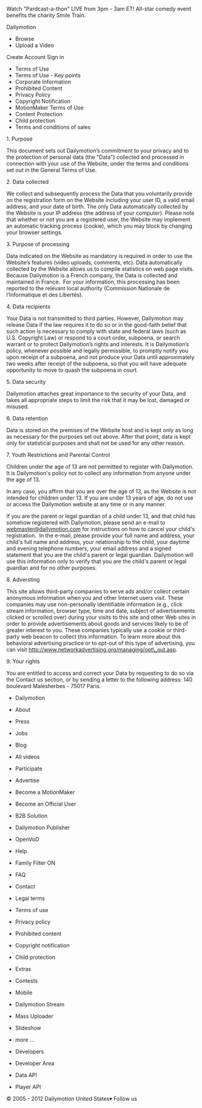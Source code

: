 Watch "Pardcast-a-thon" LIVE from 3pm - 3am ET! All-star comedy event benefits the charity Smile Train.

Dailymotion

*   Browse
*   Upload a Video

Create Account Sign in

*   Terms of Use
*   Terms of Use - Key points
*   Corporate Information
*   Prohibited Content
*   Privacy Policy
*   Copyright Notification
*   MotionMaker Terms of Use
*   Content Protection
*   Child protection
*   Terms and conditions of sales

1\. Purpose

This document sets out Dailymotion’s commitment to your privacy and to the protection of personal data (the "Data") collected and processed in connection with your use of the Website, under the terms and conditions set out in the General Terms of Use.

2\. Data collected

We collect and subsequently process the Data that you voluntarily provide on the registration form on the Website including your user ID, a valid email address, and your date of birth. The only Data automatically collected by the Website is your IP address (the address of your computer). Please note that whether or not you are a registered user, the Website may implement an automatic tracking process (cookie), which you may block by changing your browser settings.

3\. Purpose of processing

Data indicated on the Website as mandatory is required in order to use the Website’s features (video uploads, comments, etc). Data automatically collected by the Website allows us to compile statistics on web page visits. Because Dailymotion is a French company, the Data is collected and maintained in France.  For your information, this processing has been reported to the relevant local authority (Commission Nationale de l’Informatique et des Libertés).

4\. Data recipients

Your Data is not transmitted to third parties. However, Dailymotion may release Data if the law requires it to do so or in the good-faith belief that such action is necessary to comply with state and federal laws (such as U.S. Copyright Law) or respond to a court order, subpoena, or search warrant or to protect Dailymotion’s rights and interests. It is Dailymotion’s policy, whenever possible and legally permissible, to promptly notify you upon receipt of a subpoena, and not produce your Data until approximately two weeks after receipt of the subpoena, so that you will have adequate opportunity to move to quash the subpoena in court.

5\. Data security

Dailymotion attaches great importance to the security of your Data, and takes all appropriate steps to limit the risk that it may be lost, damaged or misused.

6\. Data retention

Data is stored on the premises of the Website host and is kept only as long as necessary for the purposes set out above. After that point, data is kept only for statistical purposes and shall not be used for any other reason.

7\. Youth Restrictions and Parental Control

Children under the age of 13 are not permitted to register with Dailymotion. It is Dailymotion's policy not to collect any information from anyone under the age of 13.  
  
In any case, you affirm that you are over the age of 13, as the Website is not intended for children under 13. If you are under 13 years of age, do not use or access the Dailymotion website at any time or in any manner.    
  
If you are the parent or legal guardian of a child under 13, and that child has somehow registered with Dailymotion, please send an e-mail to webmaster@dailymotion.com for instructions on how to cancel your child's registration.  In the e-mail, please provide your full name and address, your child's full name and address, your relationship to the child, your daytime and evening telephone numbers, your email address and a signed statement that you are the child's parent or legal guardian. Dailymotion will use this information only to verify that you are the child's parent or legal guardian and for no other purposes.

8\. Adversting

This site allows third-party companies to serve ads and/or collect certain anonymous information when you and other Internet users visit. These companies may use non-personally identifiable information (e.g., click stream information, browser type, time and date, subject of advertisements clicked or scrolled over) during your visits to this site and other Web sites in order to provide advertisements about goods and services likely to be of greater interest to you. These companies typically use a cookie or third-party web beacon to collect this information. To learn more about this behavioral advertising practice or to opt-out of this type of advertising, you can visit http://www.networkadvertising.org/managing/opt\_out.asp.

9\. Your rights

You are entitled to access and correct your Data by requesting to do so via the Contact us section, or by sending a letter to the following address: 140 boulevard Malesherbes - 75017 Paris.

*   Dailymotion
*   About
*   Press
*   Jobs
*   Blog
*   All videos

*   Participate
*   Advertise
*   Become a MotionMaker
*   Become an Official User
*   B2B Solution
*   Dailymotion Publisher
*   OpenVoD

*   Help
*   Family Filter ON
*   FAQ
*   Contact

*   Legal terms
*   Terms of use
*   Privacy policy
*   Prohibited content
*   Copyright notification
*   Child protection

*   Extras
*   Contests
*   Mobile
*   Dailymotion Stream
*   Mass Uploader
*   Slideshow
*   more …

*   Developers
*   Developer Area
*   Data API
*   Player API

© 2005 - 2012 Dailymotion United States▾ Follow us